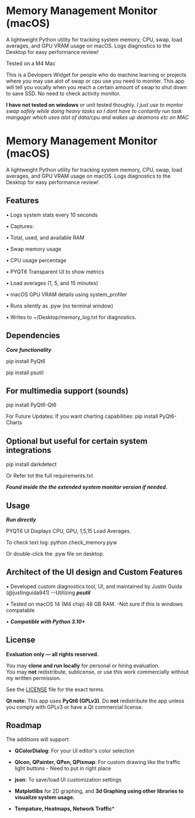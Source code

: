 
# Memory Management Monitor (macOS)

A lightweight Python utility for tracking system memory, CPU, swap, load averages, and GPU VRAM usage on macOS. Logs diagnostics to the Desktop for easy performance review!

Tested on a M4 Mac

This is a Devlopers Widget for people who do machine learning or projects where you may use alot of swap or cpu use you need to moniter. 
This app will tell you vocally when you reach a certain amount of swap to shut down to save SSD. No need to check activity monitor. 

**I have not tested on windows** or unit tested thoughly.  *I just use to montor swap safely while doing heavy tasks so I dont have to contantly run task mangager which uses alot of data/cpu and wakes up deamons etc on MAC*


# Memory Management Monitor (macOS)

A lightweight Python utility for tracking system memory, CPU, swap, load averages, and GPU VRAM usage on macOS. Logs diagnostics to the Desktop for easy performance review!


## Features

•  Logs system stats every 10 seconds

•  Captures:

•  Total, used, and available RAM

•  Swap memory usage

•  CPU usage percentage

• PYQT6 Transparent UI to show metrics
 
•  Load averages (1, 5, and 15 minutes)

•  macOS GPU VRAM details using system_profiler

• Runs silently as .pyw (no terminal window)

•  Writes to ~/Desktop/memory_log.txt for diagnostics. 


## Dependencies

***Core functionality***

pip install PyQt6

pip install psutil

## For multimedia support (sounds)

pip install PyQt6-Qt6

For Future Updates: If you want charting capabilities:
pip install PyQt6-Charts

## Optional but useful for certain system integrations

pip install darkdetect

Or Refer tot the full requirements.txt

***Found inside the the extended system monitor version if needed.***


## Usage

***Run directly***

PYQT6 UI Displays CPU, GPU, 1,5,15 Load Averages.

To check text log: python check_memory.pyw

Or double-click the .pyw file on desktop.





## Architect of the UI design and Custom Features
•   Developed custom diagnostics tool, UI, and maintained by Justin Guida (@justinguida941)
 	--Utilizing ***psutil***
  
•   Tested on macOS 14 (M4 chip) 48 GB RAM.
 	-Not sure if this is windows compatable
  
•   ***Compatible with Python 3.10+***




## License

**Evaluation only — all rights reserved.**

You may **clone and run locally** for personal or hiring evaluation.  
You may **not** redistribute, sublicense, or use this work commercially without my written permission.

See the [LICENSE](LICENSE) file for the exact terms.

**Qt note:** This app uses **PyQt6 (GPLv3)**. Do **not** redistribute the app unless you comply with GPLv3 or have a Qt commercial license.


## Roadmap

The additions will support:

- **QColorDialog**: For your UI editor's color selection

- **QIcon, QPainter, QPen, QPixmap**: For custom drawing like the traffic light buttons - Need to put in right place
 
- **json**: To save/load UI customization settings
  
- **Matplotlibs** for 2D graphing, and **3d Graphing using other libraries to visualize system usage.**
  
- **Tempature, Heatmaps, Network Traffic***


